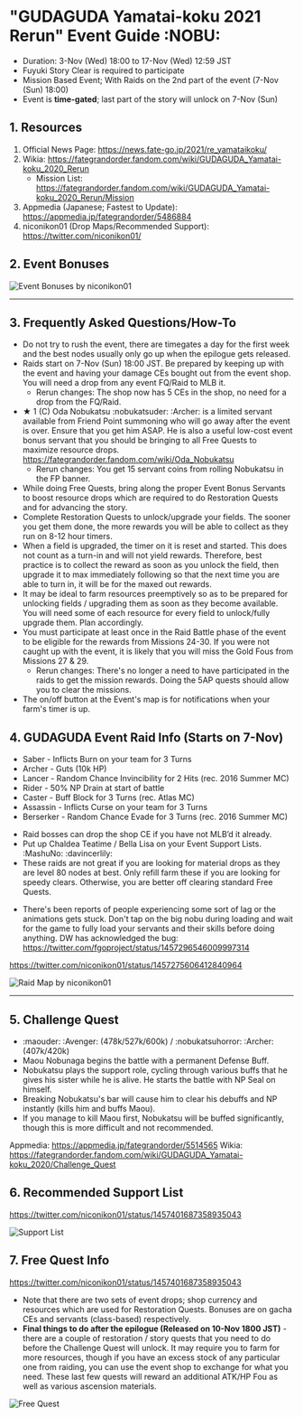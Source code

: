 # "GUDAGUDA Yamatai-koku 2021 Rerun" Event Guide :NOBU:
- Duration: 3-Nov (Wed) 18:00 to 17-Nov (Wed) 12:59 JST
- Fuyuki Story Clear is required to participate
- Mission Based Event; With Raids on the 2nd part of the event (7-Nov (Sun) 18:00)
- Event is __time-gated__; last part of the story will unlock on 7-Nov (Sun)

## 1. Resources

1. Official News Page: <https://news.fate-go.jp/2021/re_yamataikoku/>
2. Wikia: <https://fategrandorder.fandom.com/wiki/GUDAGUDA_Yamatai-koku_2020_Rerun>
    - Mission List: <https://fategrandorder.fandom.com/wiki/GUDAGUDA_Yamatai-koku_2020_Rerun/Mission>
3. Appmedia (Japanese; Fastest to Update): <https://appmedia.jp/fategrandorder/5486884>
4. niconikon01 (Drop Maps/Recommended Support): <https://twitter.com/niconikon01/>

## 2. Event Bonuses

<!-- https://images-ext-2.discordapp.net/external/SLGHCYXpE3582EaDfnKdxR6-iseGI94lP4W_zpa4n0Y/https/pbs.twimg.com/media/FDQnS77aIAAf9T3.jpg%3Alarge?width=720&height=619 -->
![Event Bonuses by niconikon01](https://images-ext-2.discordapp.net/external/SLGHCYXpE3582EaDfnKdxR6-iseGI94lP4W_zpa4n0Y/https/pbs.twimg.com/media/FDQnS77aIAAf9T3.jpg%3Alarge?width=720&height=619)

---

## 3. Frequently Asked Questions/How-To

- Do not try to rush the event, there are timegates a day for the first week and the best nodes usually only go up when the epilogue gets released.
- Raids start on 7-Nov (Sun) 18:00 JST. Be prepared by keeping up with the event and having your damage CEs bought out from the event shop. You will need a drop from any event FQ/Raid to MLB it. 
    - Rerun changes: The shop now has 5 CEs in the shop, no need for a drop from the FQ/Raid.
- ★ 1 (C) Oda Nobukatsu :nobukatsuder: :Archer: is a limited servant available from Friend Point summoning who will go away after the event is over. Ensure that you get him ASAP. He is also a useful low-cost event bonus servant that you should be bringing to all Free Quests to maximize resource drops. 
<https://fategrandorder.fandom.com/wiki/Oda_Nobukatsu>
    - Rerun changes: You get 15 servant coins from rolling Nobukatsu in the FP banner.
- While doing Free Quests, bring along the proper Event Bonus Servants to boost resource drops which are required to do Restoration Quests and for advancing the story. 
- Complete Restoration Quests to unlock/upgrade your fields. The sooner you get them done, the more rewards you will be able to collect as they run on 8-12 hour timers. 
- When a field is upgraded, the timer on it is reset and started. This does not count as a turn-in and will not yield rewards. Therefore, best practice is to collect the reward as soon as you unlock the field, then upgrade it to max immediately following so that the next time you are able to turn in, it will be for the maxed out rewards. 
- It may be ideal to farm resources preemptively so as to be prepared for unlocking fields / upgrading them as soon as they become available. You will need some of each resource for every field to unlock/fully upgrade them. Plan accordingly.
- You must participate at least once in the Raid Battle phase of the event to be eligible for the rewards from Missions 24-30. If you were not caught up with the event, it is likely that you will miss the Gold Fous from Missions 27 & 29. 
    - Rerun changes: There's no longer a need to have participated in the raids to get the mission rewards. Doing the 5AP quests should allow you to clear the missions.
- The on/off button at the Event's map is for notifications when your farm's timer is up.

## 4. GUDAGUDA Event Raid Info (Starts on 7-Nov)

* Saber - Inflicts Burn on your team for 3 Turns
* Archer - Guts (10k HP) 
* Lancer - Random Chance Invincibility for 2 Hits (rec. 2016 Summer MC)
* Rider - 50% NP Drain at start of battle
* Caster - Buff Block for 3 Turns (rec. Atlas MC)
* Assassin - Inflicts Curse on your team for 3 Turns
* Berserker - Random Chance Evade for 3 Turns (rec. 2016 Summer MC)

- Raid bosses can drop the shop CE if you have not MLB’d it already. 
- Put up Chaldea Teatime / Bella Lisa on your Event Support Lists. :MashuNo: :davincerlily:
- These raids are not great if you are looking for material drops as they are level 80 nodes at best. Only refill farm these if you are looking for speedy clears. Otherwise, you are better off clearing standard Free Quests. 

* There's been reports of people experiencing some sort of lag or the animations gets stuck. Don't tap on the big nobu during loading and wait for the game to fully load your servants and their skills before doing anything. DW has acknowledged the bug: <https://twitter.com/fgoproject/status/1457296546009997314>

<https://twitter.com/niconikon01/status/1457275606412840964>

<!-- https://images-ext-2.discordapp.net/external/AWoCz5FOSmbdfIR7kHkp6-AmL60wONOzBvS8fLVy7Y0/https/pbs.twimg.com/media/FDlIF7WagAAMOVO.jpg%3Alarge?width=665&height=671 -->
![Raid Map by niconikon01](https://images-ext-2.discordapp.net/external/AWoCz5FOSmbdfIR7kHkp6-AmL60wONOzBvS8fLVy7Y0/https/pbs.twimg.com/media/FDlIF7WagAAMOVO.jpg%3Alarge?width=665&height=671)

---

## 5. Challenge Quest

- :maouder: :Avenger: (478k/527k/600k) / :nobukatsuhorror: :Archer: (407k/420k)
- Maou Nobunaga begins the battle with a permanent Defense Buff.
- Nobukatsu plays the support role, cycling through various buffs that he gives his sister while he is alive. He starts the battle with NP Seal on himself.
- Breaking Nobukatsu's bar will cause him to clear his debuffs and NP instantly (kills him and buffs Maou). 
- If you manage to kill Maou first, Nobukatsu will be buffed significantly, though this is more difficult and not recommended. 

Appmedia: <https://appmedia.jp/fategrandorder/5514565>
Wikia: <https://fategrandorder.fandom.com/wiki/GUDAGUDA_Yamatai-koku_2020/Challenge_Quest>

## 6. Recommended Support List

<https://twitter.com/niconikon01/status/1457401687358935043>

<!-- https://images-ext-2.discordapp.net/external/Pkg0oWp41OnrN5CqaiDGEJlIyc-Glj2dJSOOyHSajzk/https/pbs.twimg.com/media/FDm6S9facAAQF5v.jpg%3Alarge -->
![Support List](https://images-ext-2.discordapp.net/external/Pkg0oWp41OnrN5CqaiDGEJlIyc-Glj2dJSOOyHSajzk/https/pbs.twimg.com/media/FDm6S9facAAQF5v.jpg%3Alarge)

## 7. Free Quest Info

<https://twitter.com/niconikon01/status/1457401687358935043>

- Note that there are two sets of event drops; shop currency and resources which are used for Restoration Quests. Bonuses are on gacha CEs and servants (class-based) respectively. 
- __Final things to do after the epilogue (Released on 10-Nov 1800 JST)__ - there are a couple of restoration / story quests that you need to do before the Challenge Quest will unlock. It may require you to farm for more resources, though if you have an excess stock of any particular one from raiding, you can use the event shop to exchange for what you need. These last few quests will reward an additional ATK/HP Fou as well as various ascension materials.

<!-- https://images-ext-2.discordapp.net/external/ZZGUiCLKc58UKneqWEQSaan8yGUK3P5YYxCbsJHMQ4w/https/pbs.twimg.com/media/FDm6NahagAA7H5f.jpg%3Alarge?width=1390&height=671 -->
![Free Quest](https://images-ext-2.discordapp.net/external/ZZGUiCLKc58UKneqWEQSaan8yGUK3P5YYxCbsJHMQ4w/https/pbs.twimg.com/media/FDm6NahagAA7H5f.jpg%3Alarge?width=1390&height=671)
